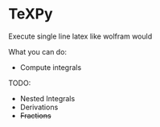 # TeXPy
Execute single line latex like wolfram would

What you can do:
+ Compute integrals

TODO:
+ Nested Integrals
+ Derivations
+ ~~Fractions~~
